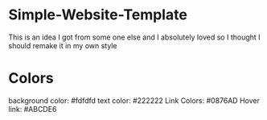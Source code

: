 # Simple-Website-Template
This is an idea I got from some one else and I absolutely loved so I thought I should remake it in my own style

# Colors
background color: #fdfdfd
text color: #222222
Link Colors: #0876AD
Hover link: #ABCDE6